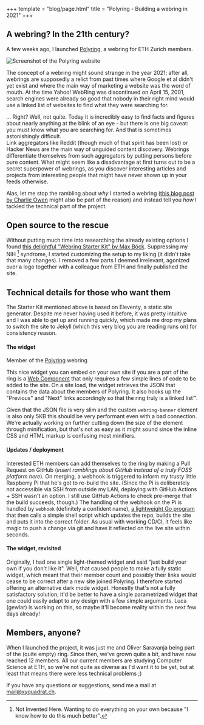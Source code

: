 +++
template = "blog/page.html"
title = "Polyring - Building a webring in 2021"
+++

## A webring? In the 21th century?

A few weeks ago, I launched [Polyring](https://xyquadrat.ch/polyring), a webring for ETH Zurich members.  

![Screenshot of the Polyring website](/img/polyring_screenshot.png)  

The concept of a webring might sound strange in the year 2021; after all, webrings are supposedly a relict from past times where Google et al didn't yet exist and where the main way of marketing a website was the word of mouth. At the time Yahoo! WebRing was discontinued on April 15, 2001, search engines were already so good that nobody in their right mind would use a linked list of websites to find what they were searching for.

... Right? Well, not quite. Today it is incredibly easy to find facts and figures about nearly anything at the blink of an eye - but there is one big caveat: you must know what you are searching for. And that is sometimes astonishingly difficult.   
Link aggregators like Reddit (though much of that spirit has been lost) or Hacker News are the main way of unguided content discovery. Webrings differentiate themselves from such aggregators by putting persons before pure content. What might seem like a disadvantage at first turns out to be a secret superpower of webrings, as you discover interesting articles and projects from interesting people that might have never shown up in your feeds otherwise.

Alas, let me stop the rambling about _why_ I started a webring ([this blog post by Charlie Owen](https://www.sonniesedge.net/articles/webrings) might also be part of the reason) and instead tell you _how_ I tackled the technical part of the project.

## Open source to the rescue

Without putting much time into researching the already existing options I found [this delightful "Webring Starter Kit" by Max Böck](https://github.com/maxboeck/webring). Suppressing my NIH [^1] syndrome, I started customizing the setup to my liking (it didn't take that many changes). I removed a few parts I deemed irrelevant, agonized over a logo together with a colleague from ETH and finally published the site.

## Technical details for those who want them

The Starter Kit mentioned above is based on Eleventy, a static site generator. Despite me never having used it before, it was pretty intuitive and I was able to get up and running quickly, which made me drop my plans to switch the site to Jekyll (which this very blog you are reading runs on) for consistency reason. 

#### The widget
<webring-banner>
    <p>Member of the <a href="https://xyquadrat.ch/polyring">Polyring</a> webring</p>
</webring-banner>
<script async src="https://xyquadrat.ch/polyring/embed.js" charset="utf-8"></script>
<p></p>

This nice widget you can embed on your own site if you are a part of the ring is a [Web Component](https://developer.mozilla.org/en-US/docs/Web/Web_Components) that only requires a few simple lines of code to be added to the site. On a site load, the widget retrieves the JSON that contains the data about the members of Polyring. It also hooks up the "Previous" and "Next" links accordingly so that the ring truly is a linked list™. 

Given that the JSON file is very slim and the custom `webring-banner` element is also only 5KB this should be very performant even with a bad connection. We're actually working on further cutting down the size of the element through minification, but that's not as easy as it might sound since the inline CSS and HTML markup is confusing most minifiers.

#### Updates / deployment
Interested ETH members can add themselves to the ring by making a Pull Request on GitHub (_insert ramblings about GitHub instead of a truly FOSS platform here_). On merging, a webhook is triggered to inform my trusty little Raspberry Pi that he's got to re-build the site. (Since the Pi is deliberately not accessible via SSH from outside my LAN, deploying with GitHub Actions + SSH wasn't an option. I still use GitHub Actions to check pre-merge that the build succeeds, though.) The handling of the webhook on the Pi is handled by `webhook` (definitely a confident name), [a lightweight Go program](https://github.com/adnanh/webhook) that then calls a simple shell script which updates the repo, builds the site and puts it into the correct folder. As usual with working CD/CI, it feels like magic to push a change via git and have it reflected on the live site within seconds.

#### The widget, revisited

Originally, I had one single light-themed widget and said "just build your own if you don't like it". Well, that caused people to make a fully static widget, which meant that their member count and possibly their links would cease to be correct after a new site joined Polyring. I therefore started offering an alternative dark mode widget. Honestly that's not a fully satisfactory solution; it'd be better to have a single parametrized widget that one could easily adapt to any design with a few simple arguments. Luca (gewlar) is working on this, so maybe it'll become reality within the next few days already!

## Members, anyone?

When I launched the project, it was just me and Oliver Saravanja being part of the (quite empty) ring. Since then, we've grown quite a bit, and have now reached 12 members. All our current members are studying Computer Science at ETH, so we're not quite as diverse as I'd want it to be yet, but at least that means there were less technical problems ;)

If you have any questions or suggestions, send me a mail at [mail@xyquadrat.ch](mailto:mail@xyquadrat.ch).

[^1]: Not Invented Here. Wanting to do everything on your own because "I know how to do this much better".